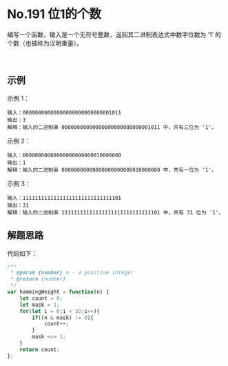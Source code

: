 # No.191 位1的个数

编写一个函数，输入是一个无符号整数，返回其二进制表达式中数字位数为 ‘1’ 的个数（也被称为汉明重量）。

 
## 示例

示例 1：

```
输入：00000000000000000000000000001011
输出：3
解释：输入的二进制串 00000000000000000000000000001011 中，共有三位为 '1'。
```
示例 2：
```
输入：00000000000000000000000010000000
输出：1
解释：输入的二进制串 00000000000000000000000010000000 中，共有一位为 '1'。
```
示例 3：
```
输入：11111111111111111111111111111101
输出：31
解释：输入的二进制串 11111111111111111111111111111101 中，共有 31 位为 '1'。
```

## 解题思路

代码如下：

```javascript
/**
 * @param {number} n - a positive integer
 * @return {number}
 */
var hammingWeight = function(n) {
    let count = 0;
    let mask = 1;
    for(let i = 0;i < 32;i++){
        if((n & mask) != 0){
            count++;
        }
        mask <<= 1;
    }
    return count;
};
```